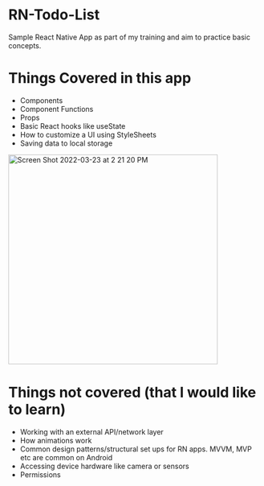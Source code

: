 # RN-Todo-List

Sample React Native App as part of my training and aim to practice basic concepts. 


# Things Covered in this app
- Components
- Component Functions
- Props
- Basic React hooks like useState
- How to customize a UI using StyleSheets
- Saving data to local storage

<img width="417" alt="Screen Shot 2022-03-23 at 2 21 20 PM" src="https://user-images.githubusercontent.com/7025946/159771289-bd0e0003-5627-43c9-b2b3-76a2b65adeb2.png">


# Things not covered (that I would like to learn)
- Working with an external API/network layer
- How animations work
- Common design patterns/structural set ups for RN apps. MVVM, MVP etc are common on Android
- Accessing device hardware like camera or sensors
- Permissions
